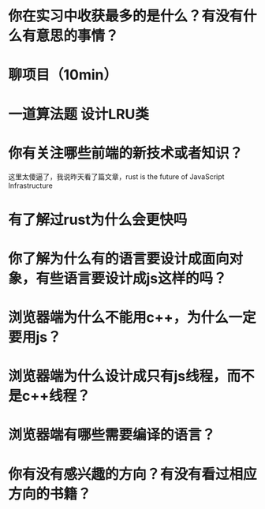 # 你在实习中收获最多的是什么？有没有什么有意思的事情？
# 聊项目（10min）
# 一道算法题 设计LRU类
# 你有关注哪些前端的新技术或者知识？
这里太傻逼了，我说昨天看了篇文章，rust is the future of JavaScript Infrastructure
# 有了解过rust为什么会更快吗
# 你了解为什么有的语言要设计成面向对象，有些语言要设计成js这样的吗？
# 浏览器端为什么不能用c++，为什么一定要用js？
# 浏览器端为什么设计成只有js线程，而不是c++线程？
# 浏览器端有哪些需要编译的语言？
# 你有没有感兴趣的方向？有没有看过相应方向的书籍？
